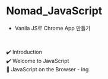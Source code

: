 # Nomad_JavaScript

* Vanila JS로 Chrome App 만들기

    <br>

:heavy_check_mark: Introduction<br>
:heavy_check_mark: Welcome to JavaScript<br>
:memo: JavaScript on the Browser - ing<br>